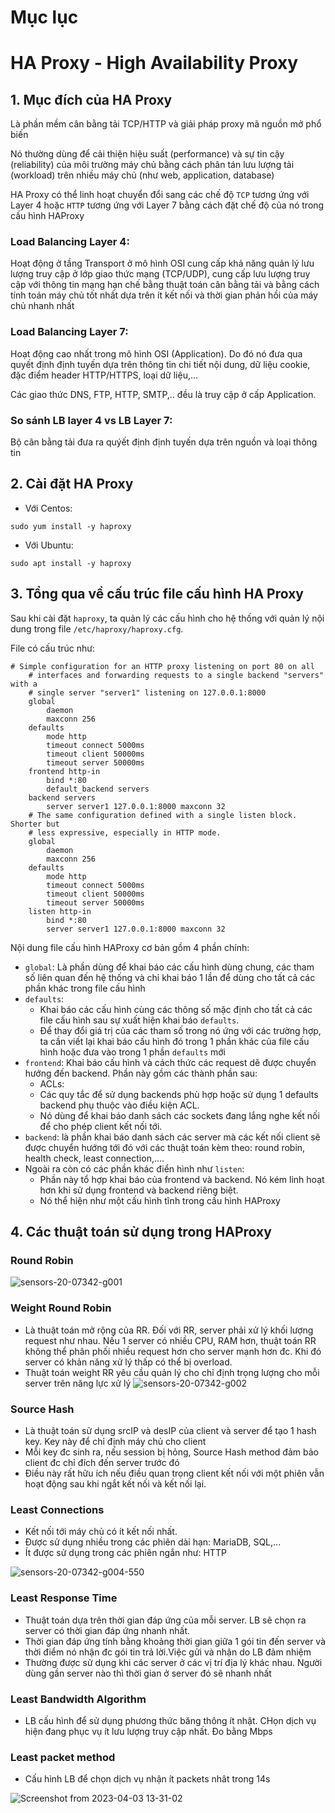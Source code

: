 # Mục lục

# HA Proxy - High Availability Proxy

## 1. Mục đích của HA Proxy

Là phần mềm cân bằng tải TCP/HTTP và giải pháp proxy mã nguồn mở phổ biến

Nó thường dùng để cải thiện hiệu suất (performance) và sự tin cậy (reliability) của môi trường máy chủ bằng cách phân tán lưu lượng tải (workload) trên nhiều máy chủ (như web, application, database)

HA Proxy có thể linh hoạt chuyển đổi sang các chế độ `TCP` tương ứng với Layer 4 hoặc `HTTP` tương ứng với Layer 7 bằng cách đặt chế độ của nó trong cấu hình HAProxy

### Load Balancing Layer 4:

Hoạt động ở tầng Transport ở mô hình OSI cung cấp khả năng quản lý lưu lượng truy cập ở lớp giao thức mạng (TCP/UDP), cung cấp lưu lượng truy cập với thông tin mạng hạn chế bằng thuật toán cân bằng tải và bằng cách tính toán máy chủ tốt nhất dựa trên ít kết nối và thời gian phản hồi của máy chủ nhanh nhất

### Load Balancing Layer 7:

Hoạt động cao nhất trong mô hình OSI (Application). Do đó nó đưa qua quyết định định tuyến dựa trên thông tin chi tiết nội dung, dữ liệu cookie, đặc điểm header HTTP/HTTPS, loại dữ liệu,...

Các giao thức DNS, FTP, HTTP, SMTP,.. đều là truy cập ở cấp Application.

### So sánh LB layer 4 vs LB Layer 7:

Bộ cân bằng tải đưa ra quýết định định tuyến dựa trên nguồn và loại thông tin 

## 2. Cài đặt HA Proxy

- Với Centos:
```
sudo yum install -y haproxy
```

- Với Ubuntu:
```
sudo apt install -y haproxy
```

## 3. Tổng qua về cấu trúc file cấu hình HA Proxy

Sau khi cài đặt `haproxy`, ta quản lý các cấu hình cho hệ thống với quản lý nội dung trong file `/etc/haproxy/haproxy.cfg`. 

File có cấu trúc như:

```
# Simple configuration for an HTTP proxy listening on port 80 on all
    # interfaces and forwarding requests to a single backend "servers" with a
    # single server "server1" listening on 127.0.0.1:8000
    global
        daemon
        maxconn 256
    defaults
        mode http
        timeout connect 5000ms
        timeout client 50000ms
        timeout server 50000ms
    frontend http-in
        bind *:80
        default_backend servers
    backend servers
        server server1 127.0.0.1:8000 maxconn 32
    # The same configuration defined with a single listen block. Shorter but
    # less expressive, especially in HTTP mode.
    global
        daemon
        maxconn 256
    defaults
        mode http
        timeout connect 5000ms
        timeout client 50000ms
        timeout server 50000ms
    listen http-in
        bind *:80
        server server1 127.0.0.1:8000 maxconn 32
```

Nội dung file cấu hình HAProxy cơ bản gồm 4 phần chính:
- `global`: Là phần dùng để khai báo các cấu hình dùng chung, các tham số liên quan đến hệ thống và chỉ khai báo 1 lần để dùng cho tất cả các phần khác trong file cấu hình
- `defaults`:
    - Khai báo các cấu hình cùng các thông số mặc định cho tất cả các file cấu hình sau sự xuất hiện khai báo `defaults`.
    - Để thay đổi giá trị của các tham số trong nó ứng với các trường hợp, ta cần viết lại khai báo cấu hình đó trong 1 phần khác của file cấu hình hoặc đưa vào trong 1 phần `defaults` mới 
- `frontend`: Khai báo cấu hình và cách thức các request dẽ được chuyển hướng đến backend. Phần này gồm các thành phần sau:
    - ACLs:
    - Các quy tắc để sử dụng backends phù hợp hoặc sử dụng 1 defaults backend phụ thuộc vào điều kiện ACL.
    - Nó dùng để khai báo danh sách các sockets đang lắng nghe kết nối để cho phép client kết nối tới.
- `backend`: là phần khai báo danh sách các server mà các kết nối client sẽ được chuyển hướng tới đó với các thuật toán kèm theo: round robin, health check, least connection,....
- Ngoài ra còn có các phần khác điển hình như `listen`:
    - Phần này tổ hợp khai báo của frontend và backend. Nó kém linh hoạt hơn khi sử dụng frontend và backend riêng biệt.
    - Nó thể hiện như một cấu hình tĩnh trong cấu hình HAProxy

## 4. Các thuật toán sử dụng trong HAProxy

### Round Robin

![sensors-20-07342-g001](https://user-images.githubusercontent.com/54473576/227494219-505cfc33-a5de-4e6e-a7b2-a8fa4b9de187.png)

### Weight Round Robin

- Là thuật toán mở rộng của RR. Đối với RR, server phải xử lý khối lượng request như nhau. Nếu 1 server có nhiều CPU, RAM hơn, thuật toán RR không thể phân phối nhiều request hơn cho server mạnh hơn đc. Khi đó server có khản năng xử lý thấp có thể bị overload.
- Thuật toán weight RR yêu cầu quản lý cho chỉ định trọng lượng cho mỗi server trên năng lực xử lý
![sensors-20-07342-g002](https://user-images.githubusercontent.com/54473576/227494799-fc67fb0c-5d68-4941-bdd9-ae219219eedb.png)

### Source Hash

- Là thuật toán sử dụng srcIP và desIP của client và server để tạo 1 hash key. Key này để chỉ định máy chủ cho client
- Mỗi key đc sinh ra, nếu session bị hỏng, Source Hash method đảm bảo client đc chỉ đích đến server trước đó
- Điều này rất hữu ích nếu điều quan trọng client kết nối với một phiên vẫn hoạt động sau khi ngắt kết nối và kết nối lại.

### Least Connections

- Kết nối tới máy chủ có ít kết nối nhất.
- Được sử dụng nhiều trong các phiên dài hạn: MariaDB, SQL,...
- Ít được sử dụng trong các phiên ngắn như: HTTP

![sensors-20-07342-g004-550](https://user-images.githubusercontent.com/54473576/227495178-8740881f-90cb-4867-8272-7be9a6937b38.jpg)

### Least Response Time

- Thuật toán dựa trên thời gian đáp ứng của mỗi server. LB sẽ chọn ra server có thời gian đáp ứng nhanh nhất.
- Thời gian đáp ứng tính bằng khoảng thời gian giữa 1 gói tin đến server và thời điểm nó nhận đc gói tin trả lời.Việc gửi và nhận do LB đảm nhiệm
- Thường được sử dụng khi các server ở các vị trí địa lý khác nhau. Người dùng gần server nào thì thời gian ở server đó sẽ nhanh nhất

### Least Bandwidth Algorithm

- LB cấu hình để sử dụng phương thức băng thông ít nhật. CHọn dịch vụ hiện đang phục vụ ít lưu lượng truy cập nhất. Đo bằng Mbps

### Least packet method

- Cấu hình LB để chọn dịch vụ nhận ít packets nhât trong 14s

![Screenshot from 2023-04-03 13-31-02](https://user-images.githubusercontent.com/54473576/229429128-6a784f5f-aeb0-4a54-b9e6-d219bbc161a7.png)
